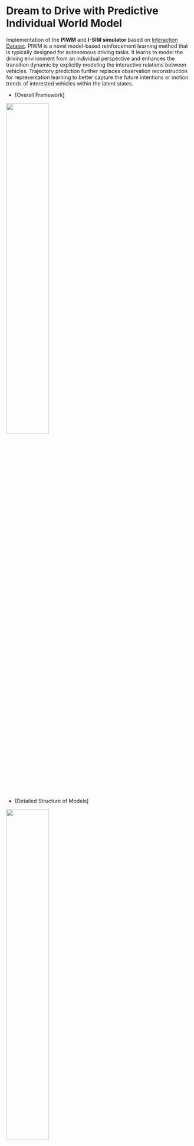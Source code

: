 # Dream to Drive with Predictive Individual World Model
Implementation of the **PIWM** and **I-SIM simulator** based on [Interaction Dataset][website_INTER]. PIWM is a novel model-based reinforcement learning method that is typically designed for autonomous driving tasks. It learns to model the driving environment from an individual perspective and enhances the transition dynamic by explicitly modeling the interactive relations between vehicles. Trajectory prediction further replaces observation reconstruction for representation learning to better capture the future intentions or motion trends of interested vehicles within the latent states. 

[website_INTER]: http://www.interaction-dataset.com/

- [Overall Framework]
<img width="48%" src="https://github.com/gaoyinfeng/PIWM/blob/main/overall.gif">


- [Detailed Structure of Models]
<img width="48%" src="https://github.com/gaoyinfeng/PIWM/blob/main/model details.gif">
